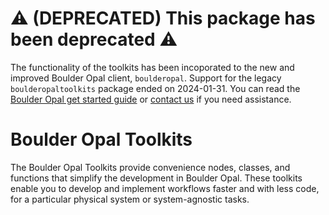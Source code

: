 # ⚠️ (DEPRECATED) This package has been deprecated ⚠️

The functionality of the toolkits has been incoporated to the new and improved Boulder Opal client, `boulderopal`. Support for the legacy `boulderopaltoolkits` package ended on 2024-01-31. You can read the [Boulder Opal get started guide](https://docs.q-ctrl.com/boulder-opal/get-started) or [contact us](https://q-ctrl.com/contact) if you need assistance.

# Boulder Opal Toolkits

The Boulder Opal Toolkits provide convenience nodes, classes, and functions that simplify the development in Boulder Opal. These toolkits enable you to develop and implement workflows faster and with less code, for a particular physical system or system-agnostic tasks.
